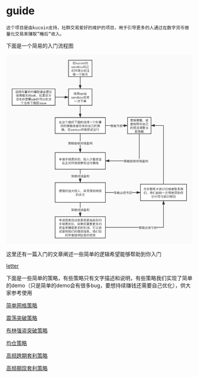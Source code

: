# guide
    这个项目是由kucoin支持，社群交易爱好的维护的项目，用于引导更多的人通过在数字货币做量化交易来赚取”睡后“收入。
下面是一个简易的入门流程图

![](user.jpg)

这里还有一篇入门的文章阐述一些简单的逻辑希望能够帮助到你入门

[letter](letter.md)

下面是一些简单的策略，有些策略只有文字描述和说明，有些策略我们实现了简单的demo（只是简单的demo会有很多bug，要想持续赚钱还需要自己优化），供大家参考使用

[简单网格策略](https://github.com/Kucoin-academy/simple-grid)

[震荡突破策略](https://github.com/Kucoin-academy/shock-strategy)

[布林强盗突破策略](https://github.com/Kucoin-academy/bollinger-strategy)

[均仓策略](https://github.com/Kucoin-academy/avg-position)

[高频跨期套利策略](https://github.com/Kucoin-academy/high-frequency)

[高频期现套利策略](https://github.com/Kucoin-academy/spot-contract)


